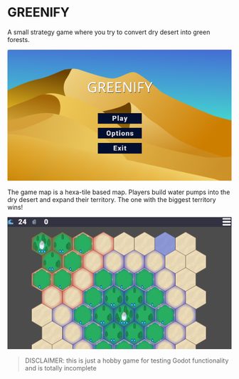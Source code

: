 
# GREENIFY

A small strategy game where you try to convert dry desert into green forests. 

![menu](graphics/example_menu_screen.png)

The game map is a hexa-tile based map. Players build water pumps into the dry desert and expand their territory. The one with the biggest territory wins! 

![game](graphics/example_game_screen.png)

> DISCLAIMER: this is just a hobby game for testing Godot functionality and is totally incomplete